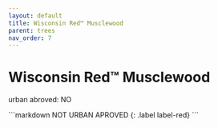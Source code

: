 ```yaml
---
layout: default
title: Wisconsin Red™ Musclewood
parent: trees
nav_order: 7
---
```

<head>
  <h1>Wisconsin Red™ Musclewood</h1>
  <p>urban abroved: NO</p>
  <p></p>
  <p></p>
</head>

<div class="code-example" markdown="1">

</div>
```markdown
NOT URBAN APROVED
{: .label label-red}
```
